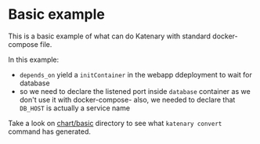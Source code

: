# Basic example

This is a basic example of what can do Katenary with standard docker-compose file.

In this example:

- `depends_on` yield a `initContainer` in the webapp ddeployment to wait for database
- so we need to declare the listened port inside `database` container as we don't use it with docker-compose- also, we needed to declare that `DB_HOST` is actually a service name

Take a look on [chart/basic](chart/basic) directory to see what `katenary convert` command has generated.
